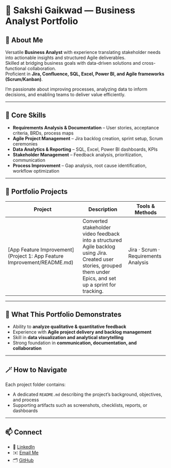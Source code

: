 # 💼 Sakshi Gaikwad — Business Analyst Portfolio


## 👋 About Me
Versatile **Business Analyst** with experience translating stakeholder needs into actionable insights and structured Agile deliverables.  
Skilled at bridging business goals with data-driven solutions and cross-functional collaboration.  
Proficient in **Jira, Confluence, SQL, Excel, Power BI, and Agile frameworks (Scrum/Kanban)**.  

I’m passionate about improving processes, analyzing data to inform decisions, and enabling teams to deliver value efficiently.

---

## 🧰 Core Skills
- **Requirements Analysis & Documentation** – User stories, acceptance criteria, BRDs, process maps  
- **Agile Project Management** – Jira backlog creation, sprint setup, Scrum ceremonies  
- **Data Analytics & Reporting** – SQL, Excel, Power BI dashboards, KPIs  
- **Stakeholder Management** – Feedback analysis, prioritization, communication  
- **Process Improvement** – Gap analysis, root cause identification, workflow optimization  

---

## 📂 Portfolio Projects

| Project | Description | Tools & Methods |
|----------|--------------|----------------|
| [App Feature Improvement](Project 1: App Feature Improvement/README.md) | Converted stakeholder video feedback into a structured Agile backlog using Jira. Created user stories, grouped them under Epics, and set up a sprint for tracking. | Jira · Scrum · Requirements Analysis |

---

## 🧠 What This Portfolio Demonstrates
- Ability to **analyze qualitative & quantitative feedback**  
- Experience with **Agile project delivery and backlog management**  
- Skill in **data visualization and analytical storytelling**  
- Strong foundation in **communication, documentation, and collaboration**

---

## 🪄 How to Navigate
Each project folder contains:
- A dedicated `README.md` describing the project’s background, objectives, and process  
- Supporting artifacts such as screenshots, checklists, reports, or dashboards  

---

## 📫 Connect
- 💼 [LinkedIn](https://linkedin.com/in/sakshi01gaikwad)  
- ✉️ [Email Me](mailto:sakshi01gaikwad@gmail.com)  
- 🗂️ [GitHub](https://github.com/sakshi01gaikwad)

